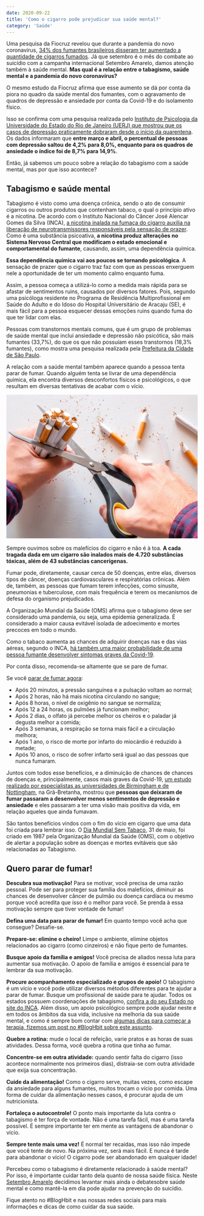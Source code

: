 ```yaml
---
date: 2020-09-22
title: 'Como o cigarro pode prejudicar sua saúde mental?' 
category: 'Saúde'
---
```


Uma pesquisa da Fiocruz revelou que durante a pandemia do novo coronavírus, [34% dos fumantes brasileiros disseram ter aumentado a quantidade de cigarros fumados](https://oglobo.globo.com/sociedade/consumo-de-cigarro-aumentou-para-34-dos-fumantes-brasileiros-durante-pandemia-diz-pesquisa-da-fiocruz-1-24583015). Já que setembro é o mês do combate ao suicídio com a campanha internacional Setembro Amarelo, damos atenção também à saúde mental. **Mas qual é a relação entre o tabagismo, saúde mental e a pandemia do novo coronavírus?**

O mesmo estudo da Fiocruz afirma que esse aumento se dá por conta da piora no quadro da saúde mental dos fumantes, com o agravamento de quadros de depressão e ansiedade por conta da Covid-19 e do isolamento físico.

Isso se confirma com uma pesquisa realizada pelo [Instituto de Psicologia da Universidade do Estado do Rio de Janeiro (UERJ) que mostrou que os casos de depressão praticamente dobraram desde o início da quarentena](https://www.cnnbrasil.com.br/saude/2020/05/09/estudo-indica-aumento-em-casos-de-depressao-durante-isolamento-social). Os dados informaram que **entre março e abril, o percentual de pessoas com depressão saltou de 4,2% para 8,0%, enquanto para os quadros de ansiedade o índice foi de 8,7% para 14,9%**.

Então, já sabemos um pouco sobre a relação do tabagismo com a saúde mental, mas por que isso acontece?

## Tabagismo e saúde mental

Tabagismo é visto como uma doença crônica, sendo o ato de consumir cigarros ou outros produtos que contenham tabaco, o qual o princípio ativo é a nicotina. De acordo com o Instituto Nacional do Câncer José Alencar Gomes da Silva (INCA), [a nicotina inalada na fumaça do cigarro auxilia na liberação de neurotransmissores responsáveis pela sensação de prazer](https://saudebrasil.saude.gov.br/eu-quero-parar-de-fumar/seu-vicio-no-cigarro-pode-estar-encobrindo-o-que). Como é uma substância psicoativa, **a nicotina produz alterações no Sistema Nervoso Central que modificam o estado emocional e comportamental do fumante**, causando, assim, uma dependência química.

**Essa dependência química vai aos poucos se tornando psicológica**. A sensação de prazer que o cigarro traz faz com que as pessoas enxerguem nele a oportunidade de ter um momento calmo enquanto fuma.

Assim, a pessoa começa a utilizá-lo como a medida mais rápida para se afastar de sentimentos ruins, causados por diversos fatores. Pois, segundo uma psicóloga residente no Programa de Residência Multiprofissional em Saúde do Adulto e do Idoso do Hospital Universitário de Aracaju (SE), é mais fácil para a pessoa esquecer dessas emoções ruins quando fuma do que ter lidar com elas.

Pessoas com transtornos mentais comuns, que é um grupo de problemas de saúde mental que inclui ansiedade e depressão não psicótica, são mais fumantes (33,7%), do que os que não possuíam esses transtornos (18,3% fumantes), como mostra uma pesquisa realizada pela [Prefeitura da Cidade de São Paulo](https://www.prefeitura.sp.gov.br/cidade/secretarias/upload/saude/arquivos/publicacoes/Boletim_ISA_5.pdf).

A relação com a saúde mental também aparece quando a pessoa tenta parar de fumar. Quando alguém tenta se livrar de uma dependência química, ela encontra diversos desconfortos físicos e psicológicos, o que resultam em diversas tentativas de acabar com o vício.

![Cigarro e saúde mental](aumento_fumantes_1.png)

Sempre ouvimos sobre os malefícios do cigarro e não é à toa. **A cada tragada dada em um cigarro são inalados mais de 4.720 substâncias tóxicas, além de 43 substâncias cancerígenas.**

Fumar pode, diretamente, causar cerca de 50 doenças, entre elas, diversos tipos de câncer, doenças cardiovasculares e respiratórias crônicas. Além de, também, as pessoas que fumam terem infecções, como sinusite, pneumonias e tuberculose, com mais frequência e terem os mecanismos de defesa do organismo prejudicados.

A Organização Mundial da Saúde (OMS) afirma que o tabagismo deve ser considerado uma pandemia, ou seja, uma epidemia generalizada. É considerado a maior causa evitável isolada de adoecimento e mortes precoces em todo o mundo.

Como o tabaco aumenta as chances de adquirir doenças nas e das vias aéreas, segundo o INCA, [há também uma maior probabilidade de uma pessoa fumante desenvolver sintomas graves da Covid-19](https://www.inca.gov.br/sites/ufu.sti.inca.local/files/media/document/inca-alerta-risco-tabagismo-coronavirus.pdf).

Por conta disso, recomenda-se altamente que se pare de fumar.

Se você [parar de fumar agora](https://www.inca.gov.br/programa-nacional-de-controle-do-tabagismo/tratamento):

- Após 20 minutos, a pressão sanguínea e a pulsação voltam ao normal;
- Após 2 horas, não há mais nicotina circulando no sangue;
- Após 8 horas, o nível de oxigênio no sangue se normaliza;
- Após 12 a 24 horas, os pulmões já funcionam melhor;
- Após 2 dias, o olfato já percebe melhor os cheiros e o paladar já degusta melhor a comida;
- Após 3 semanas, a respiração se torna mais fácil e a circulação melhora;
- Após 1 ano, o risco de morte por infarto do miocárdio é reduzido à metade;
- Após 10 anos, o risco de sofrer infarto será igual ao das pessoas que nunca fumaram.

Juntos com todos esse benefícios, e a diminuição de chances de chances de doenças e, principalmente, casos mais graves da Covid-19, [um estudo realizado por especialistas as universidades de Birmingham e de Nottingham](https://veja.abril.com.br/saude/parar-de-fumar-faz-bem-para-a-saude-mental/), na Grã-Bretanha, mostrou que **pessoas que deixaram de fumar passaram a desenvolver menos sentimentos de depressão e ansiedade** e eles passaram a ter uma visão mais positiva da vida, em relação aqueles que ainda fumavam.

São tantos benefícios vindos com o fim do vício em cigarro que uma data foi criada para lembrar isso. O [Dia Mundial Sem Tabaco](https://www.inca.gov.br/campanhas/dia-mundial-sem-tabaco), 31 de maio, foi criado em 1987 pela Organização Mundial da Saúde (OMS), com o objetivo de alertar a população sobre as doenças e mortes evitáveis que são relacionadas ao Tabagismo.

## Quero parar de fumar!

**Descubra sua motivação!** Para se motivar, você precisa de uma razão pessoal. Pode ser para proteger sua família dos malefícios, diminuir as chances de desenvolver câncer de pulmão ou doença cardíaca ou mesmo porque você acredita que isso é o melhor para você. Se prenda à essa motivação sempre que tiver vontade de fumar!

**Defina uma data para parar de fumar!** Em quanto tempo você acha que consegue? Desafie-se.

**Prepare-se: elimine o cheiro!** Limpe o ambiente, elimine objetos relacionados ao cigarro (como cinzeiros) e não fique perto de fumantes.

**Busque apoio da família e amigos!** Você precisa de aliados nessa luta para aumentar sua motivação. O apoio de família e amigos é essencial para te lembrar da sua motivação.

**Procure acompanhamento especializado e grupos de apoio!** O tabagismo é um vício e você pode utilizar diversos métodos diferentes para te ajudar a parar de fumar. Busque um profissional de saúde para te ajudar. Todos os estados possuem coordenações de tabagismo, [confira a do seu Estado no site do INCA](https://www.inca.gov.br/programa-nacional-de-controle-do-tabagismo/programa-nacional-nos-estados). Além disso, um apoio psicológico sempre pode ajudar neste e em todos os âmbitos da sua vida, inclusive na melhoria da sua saúde mental, e como é sempre bom contar com [algumas dicas para começar a terapia, fizemos um post no #BlogHbit sobre este assunto](https://blog.healthbit.com.br/6-dicas-que-preciso-saber-antes-de-comecar-a-fazer-terapia).

**Quebre a rotina:** mude o local de refeição, varie pratos e as horas de suas atividades. Dessa forma, você quebra a rotina que tinha ao fumar.

**Concentre-se em outra atividade:** quando sentir falta do cigarro (isso acontece normalmente nos primeiros dias), distraia-se com outra atividade que exija sua concentração.

**Cuide da alimentação!** Como o cigarro serve, muitas vezes, como escape da ansiedade para alguns fumantes, muitos trocam o vício por comida. Uma forma de cuidar da alimentação nesses casos, é procurar ajuda de um nutricionista.

**Fortaleça o autocontrole!** O ponto mais importante da luta contra o tabagismo é ter força de vontade. Não é uma tarefa fácil, mas é uma tarefa possível. É sempre importante ter em mente as vantagens de abandonar o vício.

**Sempre tente mais uma vez!** É normal ter recaídas, mas isso não impede que você tente de novo. Na próxima vez, será mais fácil. E nunca é tarde para abandonar o vício! O cigarro pode ser abandonado em qualquer idade!

Percebeu como o tabagismo é diretamente relacionado à saúde mental? Por isso, é importante cuidar tanto dela quanto de nossa saúde física. Neste [Setembro Amarelo](https://blog.healthbit.com.br/por-que-setembro-amarelo-e-importante-para-minha-empresa) decidimos levantar mais ainda o debatesobre saúde mental e como mantê-la em dia pode ajudar na prevenção do suicídio.

Fique atento no #BlogHbit e nas nossas redes sociais para mais informações e dicas de como cuidar da sua saúde.